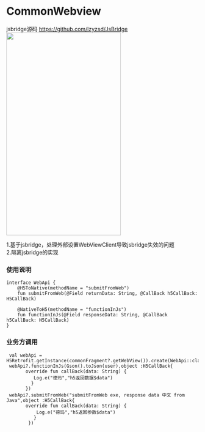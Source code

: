 # CommonWebview
jsbridge源码 https://github.com/lzyzsd/JsBridge </br>
<img src="https://github.com/liulingfeng/CommonWebview/blob/master/screenshot/JsBridge.png" width="300" height="530">

1.基于jsbridge，处理外部设置WebViewClient导致jsbridge失效的问题</br>
2.隔离jsbridge的实现
<h3>使用说明</h3>

```
interface WebApi {
    @H5ToNative(methodName = "submitFromWeb")
    fun submitFromWeb(@Field returnData: String, @CallBack h5CallBack: H5CallBack)

    @NativeToH5(methodName = "functionInJs")
    fun functionInJs(@Field responseData: String, @CallBack h5CallBack: H5CallBack)
}
```


<h3>业务方调用</h3>

```
 val webApi = H5Retrofit.getInstance(commonFragment?.getWebView()).create(WebApi::class.java)
 webApi?.functionInJs(Gson().toJson(user),object :H5CallBack{
       override fun callBack(data: String) {
          Log.e("德玛","h5返回数据$data")
         }
       })
 webApi?.submitFromWeb("submitFromWeb exe, response data 中文 from Java",object :H5CallBack{
       override fun callBack(data: String) {
           Log.e("德玛","h5返回参数$data")
          }
        })
```

